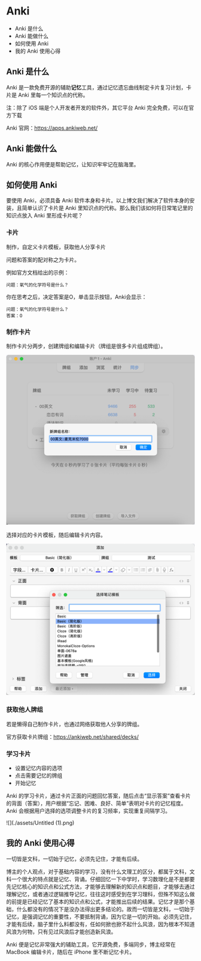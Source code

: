 # Anki

- Anki 是什么
- Anki 能做什么
- 如何使用 Anki
- 我的 Anki 使用心得

## Anki 是什么

Anki 是一款免费开源的辅助**记忆**工具，通过记忆遗忘曲线制定卡片复习计划，卡片是 Anki 里每一个知识点的代称。

注：除了 iOS 端是个人开发者开发的软件外，其它平台 Anki 完全免费，可以在官方下载

Anki 官网：https://apps.ankiweb.net/

## Anki 能做什么

Anki 的核心作用便是帮助记忆，让知识牢牢记在脑海里。

## 如何使用 Anki

要使用 Anki，必须具备 Anki 软件本身和卡片。以上博文我们解决了软件本身的安装，且简单认识了卡片是 Anki 里知识点的代称。那么我们该如何将日常笔记里的知识点放入 Anki 里形成卡片呢？

### 卡片

制作，自定义卡片模板，获取他人分享卡片

问题和答案的配对称之为卡片。

例如官方文档给出的示例：

```
问题：氧气的化学符号是什么？
```

你在思考之后，决定答案是O，单击显示按钮，Anki会显示：

```
问题：氧气的化学符号是什么？
答案：O
```

### 制作卡片

制作卡片分两步，创建牌组和编辑卡片（牌组是很多卡片组成牌组）。

![image-20240409114151208](./assets/image-20240409114151208.png)

选择对应的卡片模板，随后编辑卡片内容。

![image-20240409114158298](./assets/image-20240409114158298.png)

### 获取他人牌组

若是懒得自己制作卡片，也通过网络获取他人分享的牌组。

官方获取卡片牌组：https://ankiweb.net/shared/decks/

### 学习卡片

- 设置记忆内容的选项
- 点击需要记忆的牌组
- 开始记忆

Anki 的学习卡片，通过卡片正面的问题回忆答案，随后点击“显示答案”查看卡片的背面（答案），用户根据“忘记、困难、良好、简单”表明对卡片的记忆程度。Anki 会根据用户选择的选项调整卡片的复习频率，实现重复间隔学习。

![](./assets/Untitled (1).png)

## 我的 Anki 使用心得

一切皆是文科，一切始于记忆，必须先记住，才能有后续。

博主的个人观点，对于基础内容的学习，没有什么文理工的区分，都属于文科，文科一个很大的特点就是记忆、背诵。仔细回忆一下中学时，学习数理化是不是都要先记忆核心的知识点和公式方法，才能够去理解新的知识点和题目，才能够去通过理解记忆，或者通过逻辑推导记忆，往往这时感受到在学习理科，但殊不知这么做的前提是已经记忆了基本的知识点和公式，才能推出后续的结果。记忆才是那个基础，什么都没有的情况下是没办法得出更多结论的。故而一切皆是文科，一切始于记忆，是强调记忆的重要性，不要抵制背诵，因为它是一切的开始。必须先记住，才能有后续，脑子里什么料都没有，任如何掀也掀不起什么风浪，因为根本不知道风浪为何物，只有见过风浪后才能创造新风浪。

Anki 便是记忆非常强大的辅助工具，它开源免费，多端同步，博主经常在 MacBook 编辑卡片，随后在 iPhone 里不断记忆卡片。



